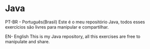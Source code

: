 # Java
PT-BR - Português(Brasil)
Este é o meu repositório Java, todos esses exercícios são livres para manipular
e compartilhar.

EN- English
This is my Java repository, all this exercises are free to manipulate
and share.
